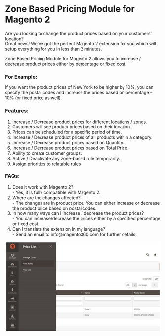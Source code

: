 # Zone Based Pricing Module for Magento 2
<p>Are you looking to change the product prices based on your customers’ location?<br>Great news! We’ve got the perfect Magento 2 extension for you which will setup everything for you in less than 2 minutes.</p>
<p>Zone Based Pricing Module for Magento 2 allows you to increase / decrease product prices
either by percentage or fixed cost.</p>

<h3>For Example:</h3>
<p>If you want the product prices of New York to be higher by 10%, you can specify the postal
codes and increase the prices based on percentage – 10% (or fixed price as well).</p>


<h3>Features:</h3>
<ol>
	<li>Increase / Decrease product prices for different locations / zones.</li>
	<li>Customers will see product prices based on their location.</li>
	<li>Prices can be scheduled for a specific period of time.</li>
	<li>Increase / Decrease product prices of all products within a category.</li>
	<li>Increase / Decrease product prices based on Quantity.</li>
	<li>Increase / Decrease product prices based on Total Price.</li>
	<li>Ability to create customer groups.</li>
	<li>Active / Deactivate any zone-based rule temporarily.</li>
	<li>Assign priorities to relatable rules</li>
</ol>


<h3>FAQs:</h3>
<ol>
	<li>Does it work with Magento 2?<br>- Yes, it is fully compatible with Magento 2.</li>
	<li>Where are the changes affected?<br>- The changes are in product price. You can either increase or decrease the product price based on postal codes.</li>
	<li>In how many ways can I increase / decrease the product prices?<br>- You can increase/decrease the prices either by a specified percentage or fixed cost.</li>
	<li>Can I translate the extension in my language?<br>- Send an email to info@magento360.com for further details.</li>
</ol>

<img src="https://raw.githubusercontent.com/magento360/all-module-screenshots/master/zone-based-pricing-module/zone-based-pricing-module.jpg" alt="Backend" />
